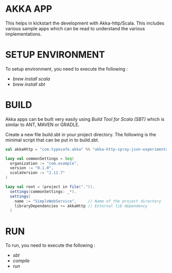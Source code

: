 AKKA APP
========

This helps in kickstart the development with Akka-http/Scala. This includes various sample apps which can be read to understand the various implementations.

SETUP ENVIRONMENT
=================

To setup environment, you need to execute the following :
- *brew install scala*
- *brew install sbt*


BUILD
======

Akka apps can be built very easily using *Build Tool for Scala (SBT)* which is similar to ANT, MAVEN or GRADLE.

Create a new file build.sbt in your project directory. The following is the minimal script that can be put in to build.sbt.

```scala
val akkaHttp = "com.typesafe.akka" %% "akka-http-spray-json-experimental" % "2.4.8"

lazy val commonSettings = Seq(
  organization := "com.example",
  version := "0.1.0",
  scalaVersion := "2.11.7"
)

lazy val root = (project in file(".")).
  settings(commonSettings: _*).
  settings(
    name := "SimpleWebService",     // Name of the project directory
    libraryDependencies += akkaHttp // External lib dependency
  )
```

RUN
===

To run, you need to execute the following :
- *sbt*
- *compile*
- *run*
